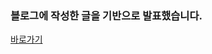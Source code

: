 ### 블로그에 작성한 글을 기반으로 발표했습니다.

[바로가기](https://highero.tistory.com/entry/%ED%95%98%EB%A3%A8%EB%A9%94%EC%9D%B4%ED%8A%B8-%EB%A6%AC%EB%A0%8C%EB%8D%94%EB%A7%81-%EB%B0%9C%EC%83%9D%EC%97%90-%EB%8C%80%ED%95%9C-%EA%B3%A0%EB%AF%BC)